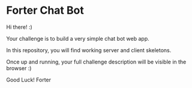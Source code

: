 # Forter Chat Bot

Hi there! :)


Your challenge is to build a very simple chat bot web app.

In this repository, you will find working server and client skeletons.

Once up and running, your full challenge description will be visible in the browser :)


Good Luck!
Forter
